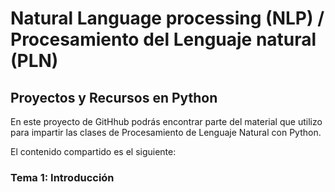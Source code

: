 # Natural Language processing (NLP) / Procesamiento del Lenguaje natural (PLN)
## Proyectos y Recursos en Python
En este proyecto de GitHhub podrás encontrar parte del material que utilizo para impartir las clases de Procesamiento de Lenguaje Natural con Python.

El contenido compartido es el siguiente:

### Tema 1: Introducción
